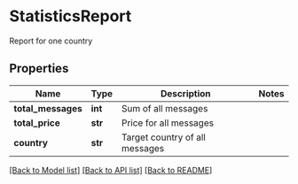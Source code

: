 # StatisticsReport

Report for one country
## Properties
Name | Type | Description | Notes
------------ | ------------- | ------------- | -------------
**total_messages** | **int** | Sum of all messages | 
**total_price** | **str** | Price for all messages | 
**country** | **str** | Target country of all messages | 

[[Back to Model list]](../README.md#documentation-for-models) [[Back to API list]](../README.md#documentation-for-api-endpoints) [[Back to README]](../README.md)


